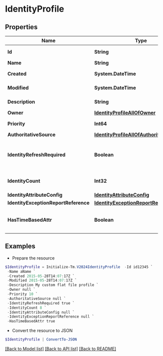 # IdentityProfile
## Properties

Name | Type | Description | Notes
------------ | ------------- | ------------- | -------------
**Id** | **String** | System-generated unique ID of the Object | [optional] [readonly] 
**Name** | **String** | Name of the Object | 
**Created** | **System.DateTime** | Creation date of the Object | [optional] [readonly] 
**Modified** | **System.DateTime** | Last modification date of the Object | [optional] [readonly] 
**Description** | **String** | The description of the Identity Profile. | [optional] 
**Owner** | [**IdentityProfileAllOfOwner**](IdentityProfileAllOfOwner.md) |  | [optional] 
**Priority** | **Int64** | The priority for an Identity Profile. | [optional] 
**AuthoritativeSource** | [**IdentityProfileAllOfAuthoritativeSource**](IdentityProfileAllOfAuthoritativeSource.md) |  | 
**IdentityRefreshRequired** | **Boolean** | True if a identity refresh is needed. Typically triggered when a change on the source has been made. | [optional] [default to $false]
**IdentityCount** | **Int32** | The number of identities that belong to the Identity Profile. | [optional] 
**IdentityAttributeConfig** | [**IdentityAttributeConfig**](IdentityAttributeConfig.md) |  | [optional] 
**IdentityExceptionReportReference** | [**IdentityExceptionReportReference**](IdentityExceptionReportReference.md) |  | [optional] 
**HasTimeBasedAttr** | **Boolean** | Indicates the value of requiresPeriodicRefresh attribute for the Identity Profile. | [optional] [default to $false]

## Examples

- Prepare the resource
```powershell
$IdentityProfile = Initialize-Tm.V2024IdentityProfile  -Id id12345 `
 -Name aName `
 -Created 2015-05-28T14:07:17Z `
 -Modified 2015-05-28T14:07:17Z `
 -Description My custom flat file profile `
 -Owner null `
 -Priority 10 `
 -AuthoritativeSource null `
 -IdentityRefreshRequired true `
 -IdentityCount 8 `
 -IdentityAttributeConfig null `
 -IdentityExceptionReportReference null `
 -HasTimeBasedAttr true
```

- Convert the resource to JSON
```powershell
$IdentityProfile | ConvertTo-JSON
```

[[Back to Model list]](../README.md#documentation-for-models) [[Back to API list]](../README.md#documentation-for-api-endpoints) [[Back to README]](../README.md)

